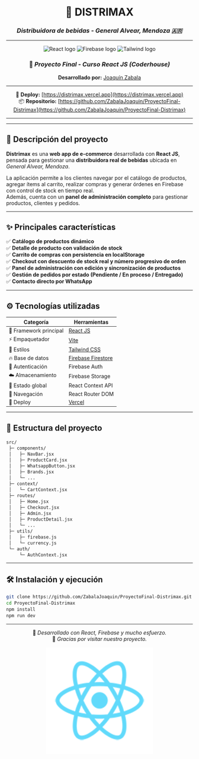 <div align="center">

# 🥂 **DISTRIMAX**
### *Distribuidora de bebidas - General Alvear, Mendoza 🇦🇷*

---

<img src="https://upload.wikimedia.org/wikipedia/commons/a/a7/React-icon.svg" width="80" alt="React logo" />
<img src="https://firebase.google.com/static/images/brand-guidelines/logo-logomark.png" width="70" alt="Firebase logo" />
<img src="https://upload.wikimedia.org/wikipedia/commons/d/d5/Tailwind_CSS_Logo.svg" width="80" alt="Tailwind logo" />

### 🚀 *Proyecto Final - Curso React JS (Coderhouse)*

**Desarrollado por:** [Joaquín Zabala](https://github.com/ZabalaJoaquin)  

---

🎯 **Deploy:** [https://distrimax.vercel.app](https://distrimax.vercel.app)  
📦 **Repositorio:** [https://github.com/ZabalaJoaquin/ProyectoFinal-Distrimax](https://github.com/ZabalaJoaquin/ProyectoFinal-Distrimax)

---

</div>

---

## 🧾 **Descripción del proyecto**

**Distrimax** es una **web app de e-commerce** desarrollada con **React JS**, pensada para gestionar una **distribuidora real de bebidas** ubicada en *General Alvear, Mendoza*.  

La aplicación permite a los clientes navegar por el catálogo de productos, agregar ítems al carrito, realizar compras y generar órdenes en Firebase con control de stock en tiempo real.  
Además, cuenta con un **panel de administración completo** para gestionar productos, clientes y pedidos.

---

## ✨ **Principales características**

✅ **Catálogo de productos dinámico**  
✅ **Detalle de producto con validación de stock**  
✅ **Carrito de compras con persistencia en localStorage**  
✅ **Checkout con descuento de stock real y número progresivo de orden**  
✅ **Panel de administración con edición y sincronización de productos**  
✅ **Gestión de pedidos por estado (Pendiente / En proceso / Entregado)**  
✅ **Contacto directo por WhatsApp**  

---

## ⚙️ **Tecnologías utilizadas**

| Categoría | Herramientas |
|------------|---------------|
| 🧩 Framework principal | [React JS](https://reactjs.org/) |
| ⚡ Empaquetador | [Vite](https://vitejs.dev/) |
| 🎨 Estilos | [Tailwind CSS](https://tailwindcss.com/) |
| 🔥 Base de datos | [Firebase Firestore](https://firebase.google.com/docs/firestore) |
| 🔐 Autenticación | Firebase Auth |
| ☁️ Almacenamiento | Firebase Storage |
| 🧠 Estado global | React Context API |
| 🧭 Navegación | React Router DOM |
| 🚀 Deploy | [Vercel](https://vercel.com) |

---

## 🧱 **Estructura del proyecto**

```
src/
 ├─ components/
 │   ├─ NavBar.jsx
 │   ├─ ProductCard.jsx
 │   ├─ WhatsappButton.jsx
 │   ├─ Brands.jsx
 │   └─ ...
 ├─ context/
 │   └─ CartContext.jsx
 ├─ routes/
 │   ├─ Home.jsx
 │   ├─ Checkout.jsx
 │   ├─ Admin.jsx
 │   ├─ ProductDetail.jsx
 │   └─ ...
 ├─ utils/
 │   ├─ firebase.js
 │   └─ currency.js
 └─ auth/
     └─ AuthContext.jsx
```

---

## 🛠️ **Instalación y ejecución**

```bash
git clone https://github.com/ZabalaJoaquin/ProyectoFinal-Distrimax.git
cd ProyectoFinal-Distrimax
npm install
npm run dev
```

---

<div align="center">

🩵 *Desarrollado con React, Firebase y mucho esfuerzo.*  
🚀 *Gracias por visitar nuestro proyecto.*

![React Banner](https://raw.githubusercontent.com/github/explore/main/topics/react/react.png)

</div>

